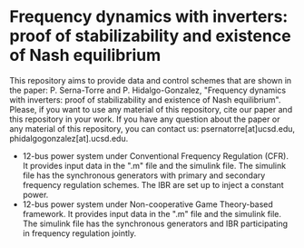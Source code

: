 # Frequency dynamics with inverters: proof of stabilizability and existence of Nash equilibrium

This repository aims to provide data and control schemes that are shown in the paper: P. Serna-Torre and P. Hidalgo-Gonzalez, "Frequency dynamics with inverters: proof of stabilizability and existence of Nash equilibrium". Please, if you want to use any material of this repository, cite our paper and this repository in your work. If you have any question about the paper or any material of this repository, you can contact us: psernatorre[at]ucsd.edu, phidalgogonzalez[at].ucsd.edu.

- 12-bus power system under Conventional Frequency Regulation (CFR). It provides input data in the ".m" file and the simulink file. The simulink file has the synchronous generators with primary and secondary frequency regulation schemes. The IBR are set up to inject a constant power.
- 12-bus power system under Non-cooperative Game Theory-based framework.  It provides input data in the ".m" file and the simulink file.  The simulink file has the synchronous generators and IBR participating in frequency regulation jointly.
